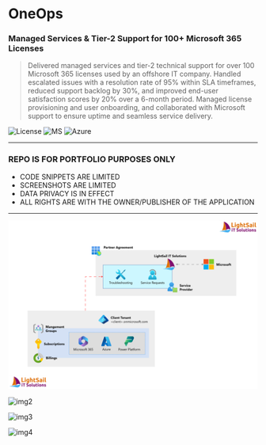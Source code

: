 # OneOps
### Managed Services & Tier-2 Support for 100+ Microsoft 365 Licenses
> Delivered managed services and tier-2 technical support for over 100
            Microsoft 365 licenses used by an offshore IT company. Handled
            escalated issues with a resolution rate of 95% within SLA
            timeframes, reduced support backlog by 30%, and improved end-user
            satisfaction scores by 20% over a 6-month period. Managed license
            provisioning and user onboarding, and collaborated with Microsoft
            support to ensure uptime and seamless service delivery.

![License](https://img.shields.io/badge/license-Apache--2.0-red.svg)
![MS](https://img.shields.io/badge/Microsoft-365-C8102E)
![Azure](https://img.shields.io/badge/Microsoft-Azure-blue)

---

### REPO IS FOR PORTFOLIO PURPOSES ONLY
- CODE SNIPPETS ARE LIMITED
- SCREENSHOTS ARE LIMITED
- DATA PRIVACY IS IN EFFECT
- ALL RIGHTS ARE WITH THE OWNER/PUBLISHER OF THE APPLICATION

---

![img1](https://github.com/polljii/oneops/blob/main/oneops1.png)

![img2](https://github.com/polljii/oneops/blob/main/oneops2.png)

![img3](https://github.com/polljii/oneops/blob/main/oneops3.png)

![img4](https://github.com/polljii/oneops/blob/main/oneops4.png)
